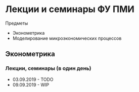 # Лекции и семинары ФУ ПМИ 

Предметы
* Эконометрика
* Моделирование микроэкономических процессов	

## Эконометрика
### Лекции, семинары (в один день)
* 03.09.2019 - TODO
* 09.09.2019 - WIP
